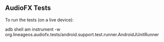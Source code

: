## AudioFX Tests

To run the tests (on a live device):

  adb shell am instrument -w org.lineageos.audiofx.tests/android.support.test.runner.AndroidJUnitRunner